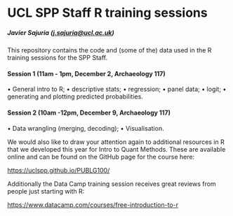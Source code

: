 # UCL SPP Staff R training sessions
##### Javier Sajuria (j.sajuria@ucl.ac.uk)

This repository contains the code and (some of the) data used in the R training sessions for the SPP Staff.

#### Session 1 (11am - 1pm, December 2, Archaeology 117)

• General intro to R; 
• descriptive stats;
• regression;
• panel data;
• logit;
• generating and plotting predicted probabilities.

#### Session 2 (10am -12pm, December 9, Archaeology 117)

• Data wrangling (merging, decoding);
• Visualisation.

We would also like to draw your attention again to additional resources in R that we developed this year for Intro to Quant Methods. These are available online and can be found on the GitHub page for the course here:

https://uclspp.github.io/PUBLG100/

Additionally the Data Camp training session receives great reviews from people just starting with R:

https://www.datacamp.com/courses/free-introduction-to-r
